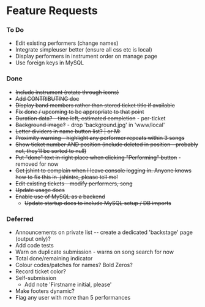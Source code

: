 Feature Requests
================

### To Do
    
* Edit existing performers (change names)
* Integrate simpleuser better (ensure all css etc is local)
* Display performers in instrument order on manage page
* Use foreign keys in MySQL
    
### Done

* ~~Include instrument (rotate through icons)~~
* ~~Add CONTRIBUTING doc~~
* ~~Display band members rather than stored ticket title if available~~
* ~~Fix done / upcoming to be appropriate to that point~~
* ~~Duration data? - time left, estimated completion~~ - per-ticket
* ~~Background image?~~ - drop 'background.jpg' in 'www/local'
* ~~Letter dividers in name button list? | or M:~~
* ~~Proximity warning - highlight any performer repeats within 3 songs~~
* ~~Show ticket number AND position (include deleted in position - probably not, they'll be sorted to null)~~
* ~~Put "done" text in right place when clicking "Performing" button~~ - removed for now
* ~~Get jshint to complain when I leave console logging in. Anyone knows how to fix this in .jshintrc, please tell me!~~
* ~~Edit existing tickets - modify performers, song~~
* ~~Update usage docs~~
* ~~Enable use of MySQL as a backend~~
    * ~~Update startup docs to include MySQL setup / DB imports~~

### Deferred

* Announcements on private list -- create a dedicated 'backstage' page (output only)?
* Add code tests
* Warn on duplicate submission - warns on song search for now
* Total done/remaining indicator
* Colour codes/patches for names? Bold Zeros?
* Record ticket color?
* Self-submission
    * Add note 'Firstname initial, please'
* Make footers dynamic?
* Flag any user with more than 5 performances